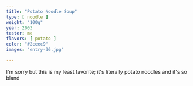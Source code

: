 ```yaml
---
title: "Potato Noodle Soup"
type: [ noodle ]
weight: "100g"
year: 2003
tester: me
flavors: [ potato ]
color: "#2ceec9"
images: "entry-36.jpg"
 
---
```


I'm sorry but this is my least favorite; it's literally potato noodles and it's so bland


